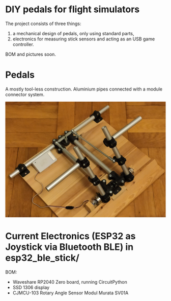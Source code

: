 # DIY pedals for flight simulators

The project consists of three things:
1. a mechanical design of pedals, only using standard parts,
3. electronics for measuring stick sensors and acting as an USB game controller.

BOM and pictures soon.

# Pedals 

A mostly tool-less construction. Aluminium pipes connected with a module connector system.

![Padels](pedals_1.jpg)

# Current Electronics (ESP32 as Joystick via Bluetooth BLE) in esp32_ble_stick/

BOM:
* Waveshare RP2040 Zero board, running CircuitPython
* SSD 1306 display
* CJMCU-103 Rotary Angle Sensor Modul Murata SV01A
